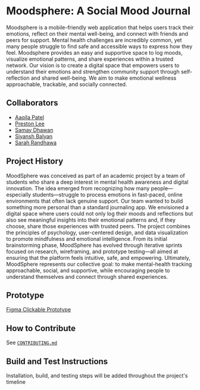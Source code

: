 # Moodsphere: A Social Mood Journal 
Moodsphere is a mobile-friendly web application that helps users track their emotions, reflect on their mental well-being, and connect with friends and peers for support. Mental health challenges are incredibly common, yet many people struggle to find safe and accessible ways to express how they feel. Moodsphere provides an easy and supportive space to log moods, visualize emotional patterns, and share experiences within a trusted network. 
Our vision is to create a digital space that empowers users to understand their emotions and strengthen community support through self-reflection and shared well-being. We aim to make emotional wellness approachable, trackable, and socially connected.

## Collaborators
- [Aaqila Patel](https://github.com/aaqilap)
- [Preston Lee](https://github.com/prestonglee0805)
- [Samay Dhawan](https://github.com/samaythe1)
- [Siyansh Balyan](https://github.com/sb8520)
- [Sarah Randhawa](https://github.com/sarahrandhawa)

## Project History 
MoodSphere was conceived as part of an academic project by a team of students who share a deep interest in mental health awareness and digital innovation. The idea emerged from recognizing how many people—especially students—struggle to process emotions in fast-paced, online environments that often lack genuine support.
Our team wanted to build something more personal than a standard journaling app. We envisioned a digital space where users could not only log their moods and reflections but also see meaningful insights into their emotional patterns and, if they choose, share those experiences with trusted peers.
The project combines the principles of psychology, user-centered design, and data visualization to promote mindfulness and emotional intelligence. From its initial brainstorming phase, MoodSphere has evolved through iterative sprints focused on research, wireframing, and prototype testing—all aimed at ensuring that the platform feels intuitive, safe, and empowering. Ultimately, MoodSphere represents our collective goal: to make mental-health tracking approachable, social, and supportive, while encouraging people to understand themselves and connect through shared experiences.

## Prototype
[Figma Clickable Prototype](https://www.figma.com/proto/3CaJtOCcUR7DTozlQJKRfE/Moodsphere?node-id=10-4&starting-point-node-id=10%3A4&t=SmiLEDxiCU7oBWvi-1)

## How to Contribute 
See [`CONTRIBUTING.md`](./CONTRIBUTING.md)

## Build and Test Instructions 
Installation, build, and testing steps will be added throughout the project's timeline 


